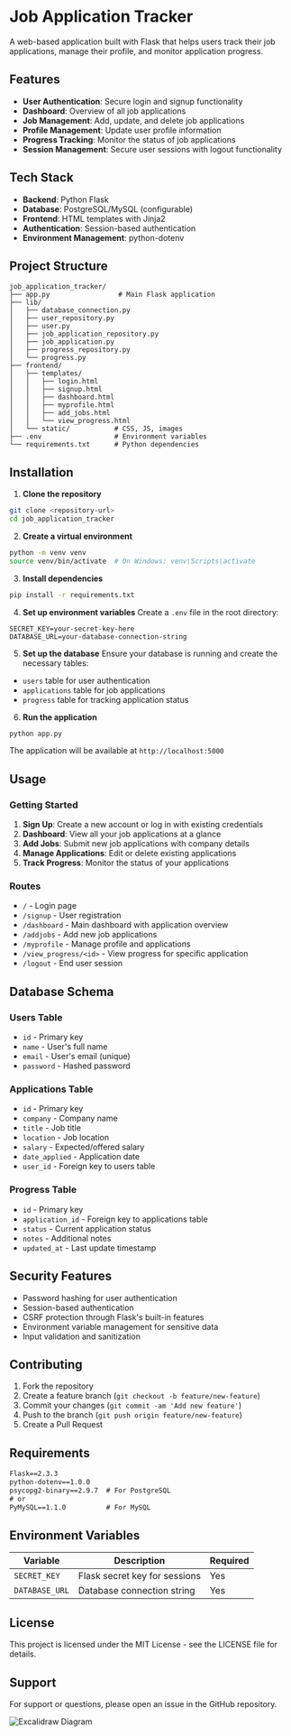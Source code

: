 # Job Application Tracker

A web-based application built with Flask that helps users track their job applications, manage their profile, and monitor application progress.

## Features

- **User Authentication**: Secure login and signup functionality
- **Dashboard**: Overview of all job applications
- **Job Management**: Add, update, and delete job applications
- **Profile Management**: Update user profile information
- **Progress Tracking**: Monitor the status of job applications
- **Session Management**: Secure user sessions with logout functionality

## Tech Stack

- **Backend**: Python Flask
- **Database**: PostgreSQL/MySQL (configurable)
- **Frontend**: HTML templates with Jinja2
- **Authentication**: Session-based authentication
- **Environment Management**: python-dotenv

## Project Structure

```
job_application_tracker/
├── app.py                 # Main Flask application
├── lib/
│   ├── database_connection.py
│   ├── user_repository.py
│   ├── user.py
│   ├── job_application_repository.py
│   ├── job_application.py
│   ├── progress_repository.py
│   └── progress.py
├── frontend/
│   ├── templates/
│   │   ├── login.html
│   │   ├── signup.html
│   │   ├── dashboard.html
│   │   ├── myprofile.html
│   │   ├── add_jobs.html
│   │   └── view_progress.html
│   └── static/           # CSS, JS, images
├── .env                  # Environment variables
└── requirements.txt      # Python dependencies
```

## Installation

1. **Clone the repository**
```bash
git clone <repository-url>
cd job_application_tracker
```

2. **Create a virtual environment**
```bash
python -m venv venv
source venv/bin/activate  # On Windows: venv\Scripts\activate
```

3. **Install dependencies**
```bash
pip install -r requirements.txt
```

4. **Set up environment variables**
Create a `.env` file in the root directory:
```env
SECRET_KEY=your-secret-key-here
DATABASE_URL=your-database-connection-string
```

5. **Set up the database**
Ensure your database is running and create the necessary tables:
- `users` table for user authentication
- `applications` table for job applications
- `progress` table for tracking application status

6. **Run the application**
```bash
python app.py
```

The application will be available at `http://localhost:5000`

## Usage

### Getting Started
1. **Sign Up**: Create a new account or log in with existing credentials
2. **Dashboard**: View all your job applications at a glance
3. **Add Jobs**: Submit new job applications with company details
4. **Manage Applications**: Edit or delete existing applications
5. **Track Progress**: Monitor the status of your applications

### Routes
- `/` - Login page
- `/signup` - User registration
- `/dashboard` - Main dashboard with application overview
- `/addjobs` - Add new job applications
- `/myprofile` - Manage profile and applications
- `/view_progress/<id>` - View progress for specific application
- `/logout` - End user session

## Database Schema

### Users Table
- `id` - Primary key
- `name` - User's full name
- `email` - User's email (unique)
- `password` - Hashed password

### Applications Table
- `id` - Primary key
- `company` - Company name
- `title` - Job title
- `location` - Job location
- `salary` - Expected/offered salary
- `date_applied` - Application date
- `user_id` - Foreign key to users table

### Progress Table
- `id` - Primary key
- `application_id` - Foreign key to applications table
- `status` - Current application status
- `notes` - Additional notes
- `updated_at` - Last update timestamp

## Security Features

- Password hashing for user authentication
- Session-based authentication
- CSRF protection through Flask's built-in features
- Environment variable management for sensitive data
- Input validation and sanitization

## Contributing

1. Fork the repository
2. Create a feature branch (`git checkout -b feature/new-feature`)
3. Commit your changes (`git commit -am 'Add new feature'`)
4. Push to the branch (`git push origin feature/new-feature`)
5. Create a Pull Request

## Requirements

```txt
Flask==2.3.3
python-dotenv==1.0.0
psycopg2-binary==2.9.7  # For PostgreSQL
# or
PyMySQL==1.1.0          # For MySQL
```

## Environment Variables

| Variable | Description | Required |
|----------|-------------|----------|
| `SECRET_KEY` | Flask secret key for sessions | Yes |
| `DATABASE_URL` | Database connection string | Yes |

## License

This project is licensed under the MIT License - see the LICENSE file for details.

## Support

For support or questions, please open an issue in the GitHub repository.


![Excalidraw Diagram](Job_Application_Tracker.png)





